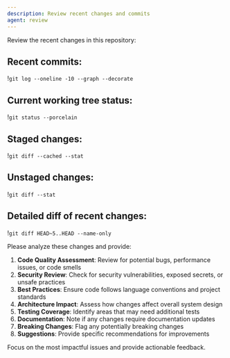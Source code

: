 ```yaml
---
description: Review recent changes and commits
agent: review
---
```


Review the recent changes in this repository:

## Recent commits:
!`git log --oneline -10 --graph --decorate`

## Current working tree status:
!`git status --porcelain`

## Staged changes:
!`git diff --cached --stat`

## Unstaged changes:
!`git diff --stat`

## Detailed diff of recent changes:
!`git diff HEAD~5..HEAD --name-only`

Please analyze these changes and provide:

1. **Code Quality Assessment**: Review for potential bugs, performance issues, or code smells
2. **Security Review**: Check for security vulnerabilities, exposed secrets, or unsafe practices
3. **Best Practices**: Ensure code follows language conventions and project standards
4. **Architecture Impact**: Assess how changes affect overall system design
5. **Testing Coverage**: Identify areas that may need additional tests
6. **Documentation**: Note if any changes require documentation updates
7. **Breaking Changes**: Flag any potentially breaking changes
8. **Suggestions**: Provide specific recommendations for improvements

Focus on the most impactful issues and provide actionable feedback.
